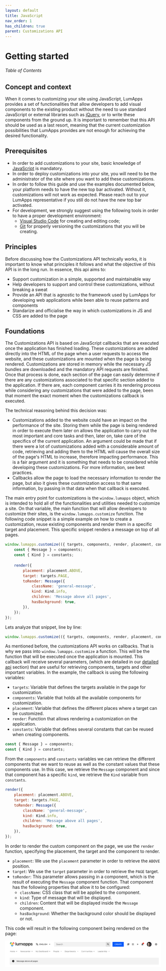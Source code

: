 ```yaml
---
layout: default
title: JavaScript
nav_order: 1
has_children: true
parent: Customizations API
---
```


# Getting started

<h6>Table of Contents</h6>

## Concept and context
When it comes to customizing your site using JavaScript, LumApps provides a set of functionalities that allow developers to add visual components to the existing product without the need to use standard JavaScript or external libraries such as [jQuery](https://jquery.com/), or to write these components from the ground up. It is important to remember that this API should be used as a last resort, meaning that the current customization possibilities that LumApps provides are not enough for achieving the desired functionality.

## Prerequisites
- In order to add customizations to your site, basic knowledge of [JavaScript](https://developer.mozilla.org/en-US/docs/Web/JavaScript) is mandatory.
- In order to deploy customizations into your site, you will need to be the administrator of the site where you want to add these customizations.
- In order to follow this guide and use the examples documented below, your platform needs to have the new top bar activated. Without it, customizations will not work as expected. Please reach out to your LumApps representative if you still do not have the new top bar activated.
- For development, we strongly suggest using the following tools in order to have a proper development environment:
    - [Visual Studio Code](https://code.visualstudio.com/) for creating and editing code;
    - [Git](https://git-scm.com/) for properly versioning the customizations that you will be creating.

## Principles
Before discussing how the Customizations API technically works, it is important to know what principles it follows and what the objective of this API is in the long run. In essence, this api aims to:
- Support customization in a simple, supported and maintainable way
- Help developers to support and control these customizations, without breaking a sweat
- Provide an API that is agnostic to the framework used by LumApps for developing web applications while been able to reuse patterns and components
- Standarize and officialise the way in which customizations in JS and CSS are added to the page

## Foundations

The Customizations API is based on JavaScript callbacks that are executed once the application has finished loading. These customizations are added directly into the HTML of the page when a user requests to access the website, and these customizations are mounted when the page is being rendered. Customizations are stored in memory while the necessary JS bundles are downloaded and the mandatory API requests are finished. Once that process is done, each section of the page can easily determine if there are any customizations associated to that specific section added to the application. If there are, each component carries it its rendering process while considering any customizations that were added to the page, been that moment the exact moment when the customizations callback is executed.

The technical reasoning behind this decision was:

- Customizations added to the website could have an impact on the performance of the site. Storing them while the page is being rendered in order to execute them later on allows the application to carry out the most important and core tasks and then, later on, take care of the specifics of the current application. An argument could be made that if there were a lot of customizations added with a considerable amount of code, retrieving and adding them to the HTML will cause the overall size of the page's HTML to increase, therefore impacting performance. This is a fair argument and it is something that needs to be considered while developing these customizations. For more information, see best practices.
- Callbacks allow the page to load the necessary information to render the page, but also it gives these customization access to that same information, by passing in that data when that callback is executed.

The main entry point for customizations is the `window.lumapps` object, which is intended to hold all of the functionalities and utilities needed to customize a site. On that variable, the main function that will allow developers to customize their sites, is the `window.lumapps.customize` function. The following code snippet is a simple example on how to create a customization, reuse existing components and render them in a specific target and placement. This specific snippet renders a message on top of all pages.

```js
window.lumapps.customize(({ targets, components, render, placement, constants }) => {
    const { Message } = components;
    const { Kind } = constants;

    render({
        placement: placement.ABOVE,
        target: targets.PAGE,
        toRender: Message({
            className: 'general-message',
            kind: Kind.info,
            children: 'Message above all pages',
            hasBackground: true,
        }),
    });
});
```

Lets analyze that snippet, line by line:

```js
window.lumapps.customize(({ targets, components, render, placement, constants }) => {
```

As mentioned before, the customizations API works on callbacks. That is why we pass into `window.lumapps.customize` a function. This will be the function that will be executed once the application is mounted. This callback will receive several parameters, (which are detailed in our [detailed api](#detailed-api) section) that are useful for retrieving components, targets and other important variables. In the example, the callback is using the following variables:
- `targets`: Variable that defines the targets available in the page for customization.
- `components`: Variable that holds all the available components for customization.
- `placement`: Variable that defines the different places where a target can be customized.
- `render`: Function that allows rendering a customization on the application.
- `constants`: Variable that defines several constants that can be reused when creating components.

```js
const { Message } = components;
const { Kind } = constants;
```

From the `components` and `constants` variables we can retrieve the different components that we want to reuse as well as the constant values that these components use. In this case, we retrieve the `Message` component and since that component has a specific `kind`, we retrieve the `Kind` variable from `constants`.

```js
render({
    placement: placement.ABOVE,
    target: targets.PAGE,
    toRender: Message({
        className: 'general-message',
        kind: Kind.info,
        children: 'Message above all pages',
        hasBackground: true,
    }),
});
```

In order to render the custom component on the page, we use the `render` function, specifying the placement, the target and the component to render.
- `placement`: We use the `placement` parameter in order to retrieve the `ABOVE` position.
- `target`: We use the `target` parameter in order to retrieve the `PAGE` target.
- `toRender`: This parameter allows passing in a component, which is the result of executing the `Message` component function. That component has the following properties that allow it to be configured:
    - `className`: CSS class that will be applied to the component.
    - `kind`: Type of message that will be displayed.
    - `children`: Content that will be displayed inside the `Message` component.
    - `hasBackground`: Whether the background color should be displayed or not.

This code will result in the following component being rendered on the page:

![Target Page Placement Above](./javascript/assets/page-above.png "Target Page Placement Above Example")